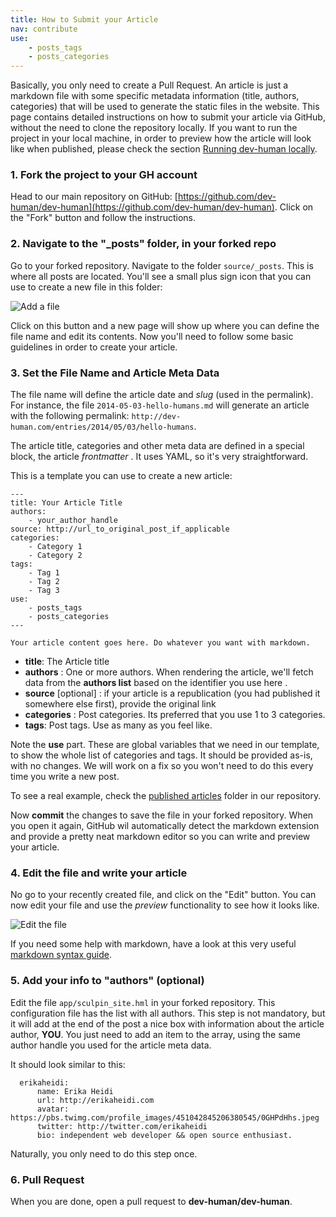 ```yaml
---
title: How to Submit your Article
nav: contribute
use:
    - posts_tags
    - posts_categories
---
```


Basically, you only need to create a Pull Request. An article is just a markdown file with some specific metadata information
(title, authors, categories) that will be used to generate the static files in the website. This page contains detailed instructions on how to submit your article via GitHub,
without the need to clone the repository locally. If you want to run the project in your local machine,
in order to preview how the article will look like when published, please check the section [Running dev-human locally](/docs/running-locally).

### 1. Fork the project to your GH account

Head to our main repository on GitHub: [https://github.com/dev-human/dev-human](https://github.com/dev-human/dev-human).
Click on the "Fork" button and follow the instructions.

### 2. Navigate to the "_posts" folder, in your forked repo

Go to your forked repository. Navigate to the folder `source/_posts`. This is where all posts are located. You'll see a small plus sign icon that you can use to create a new file in this folder:

![Add a file](/media/contributing/gh_create_new_file.png)

Click on this button and a new page will show up where you can define the file name and edit its contents. Now you'll need to follow some basic guidelines in order to create your article.

### 3. Set the File Name and Article Meta Data

The file name will define the article date and _slug_ (used in the permalink). For instance, the file `2014-05-03-hello-humans.md` will generate
an article with the following permalink: `http://dev-human.com/entries/2014/05/03/hello-humans`.

The article title, categories and other meta data are defined in a special block, the article _frontmatter_ . It uses YAML, so it's very straightforward.

This is a template you can use to create a new article:

~~~~
---
title: Your Article Title
authors:
    - your_author_handle
source: http://url_to_original_post_if_applicable
categories:
    - Category 1
    - Category 2
tags:
    - Tag 1
    - Tag 2
    - Tag 3
use:
    - posts_tags
    - posts_categories
---

Your article content goes here. Do whatever you want with markdown.

~~~~

* **title**: The Article title
* **authors** : One or more authors. When rendering the article, we'll fetch data from the **authors list** based on the identifier you use here .
* **source** [optional] : if your article is a republication (you had published it somewhere else first), provide the original link
* **categories** : Post categories. Its preferred that you use 1 to 3 categories.
* **tags**: Post tags. Use as many as you feel like.

Note the **use** part. These are global variables that we need in our template, to show the whole list of categories and tags.
It should be provided as-is, with no changes. We will work on a fix so you won't need to do this every time you write a new post.

To see a real example, check the [published articles](https://github.com/dev-human/dev-human/tree/master/source/_posts) folder in our repository.

Now **commit** the changes to save the file in your forked repository. When you open it again, GitHub wil automatically detect the markdown
extension and provide a pretty neat markdown editor so you can write and preview your article.

### 4. Edit the file and write your article

No go to your recently created file, and click on the "Edit" button. You can now edit your file and use the _preview_ functionality to see how it looks like.

![Edit the file](/media/contributing/gh-editmd.png)

If you need some help with markdown, have a look at this very useful [markdown syntax guide](http://daringfireball.net/projects/markdown/syntax).

### 5. Add your info to "authors" (optional)

Edit the file `app/sculpin_site.hml` in your forked repository. This configuration file has the list with all authors.
This step is not mandatory, but it will add at the end of the post a nice box with information about the article author, **YOU**.
You just need to add an item to the array, using the same author handle you used for the article meta data.

It should look similar to this:

~~~~
  erikaheidi:
      name: Erika Heidi
      url: http://erikaheidi.com
      avatar: https://pbs.twimg.com/profile_images/451042845206380545/0GHPdHhs.jpeg
      twitter: http://twitter.com/erikaheidi
      bio: independent web developer && open source enthusiast.
~~~~

Naturally, you only need to do this step once.

### 6. Pull Request

When you are done, open a pull request to **dev-human/dev-human**.
